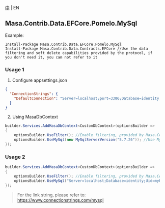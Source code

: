 [中](README.zh-CN.md) | EN

## Masa.Contrib.Data.EFCore.Pomelo.MySql

Example:

``` powershelll
Install-Package Masa.Contrib.Data.EFCore.Pomelo.MySql
Install-Package Masa.Contrib.Data.Contracts.EFCore //Use the data filtering and soft delete capabilities provided by the protocol, if you don't need it, you can not refer to it
```

### Usage 1

1. Configure appsettings.json

``` appsettings.json
{
  "ConnectionStrings": {
    "DefaultConnection": "Server=localhost;port=3306;Database=identity;Uid=myUsername;Pwd=P@ssw0rd;"
  }
}
```

2. Using MasaDbContext

``` C#
builder.Services.AddMasaDbContext<CustomDbContext>(optionsBuilder =>
{
    optionsBuilder.UseFilter(); //Enable filtering, provided by Masa.Contrib.Data.Contracts.EFCore
    optionsBuilder.UseMySql(new MySqlServerVersion("5.7.26")); //Use MySql database
});
```

### Usage 2

``` C#
builder.Services.AddMasaDbContext<CustomDbContext>(optionsBuilder =>
{
    optionsBuilder.UseFilter(); //Enable filtering, provided by Masa.Contrib.Data.Contracts.EFCore
    optionsBuilder.UseMySql("Server=localhost;Database=identity;Uid=myUsername;Pwd=P@ssw0rd;", new MySqlServerVersion("5.7.26")); //Use MySql database
});
```

> For the link string, please refer to: https://www.connectionstrings.com/mysql